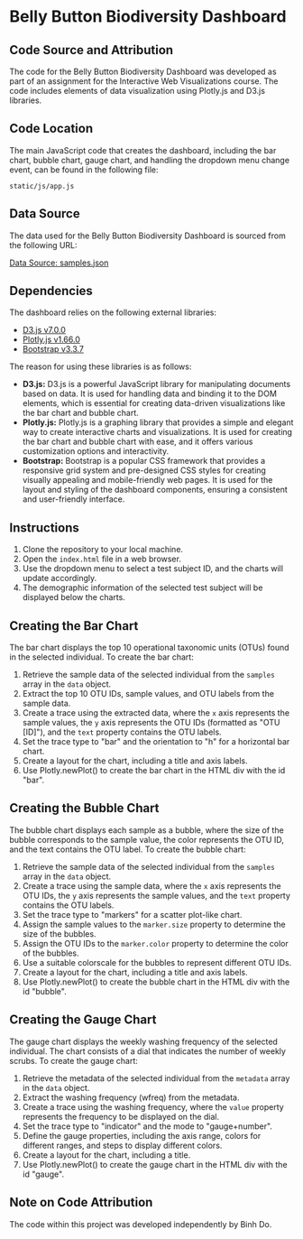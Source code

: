  <h1>Belly Button Biodiversity Dashboard</h1>

  <h2>Code Source and Attribution</h2>
  <p>The code for the Belly Button Biodiversity Dashboard was developed as part of an assignment for the Interactive Web Visualizations course. The code includes elements of data visualization using Plotly.js and D3.js libraries.</p>

  <h2>Code Location</h2>
  <p>The main JavaScript code that creates the dashboard, including the bar chart, bubble chart, gauge chart, and handling the dropdown menu change event, can be found in the following file:</p>
  <p><code>static/js/app.js</code></p>

  <h2>Data Source</h2>
  <p>The data used for the Belly Button Biodiversity Dashboard is sourced from the following URL:</p>
  <p><a href="https://2u-data-curriculum-team.s3.amazonaws.com/dataviz-classroom/v1.1/14-Interactive-Web-Visualizations/02-Homework/samples.json" target="_blank">Data Source: samples.json</a></p>

  <h2>Dependencies</h2>
  <p>The dashboard relies on the following external libraries:</p>
  <ul>
    <li><a href="https://d3js.org/d3.v7.min.js" target="_blank">D3.js v7.0.0</a></li>
    <li><a href="https://cdn.plot.ly/plotly-latest.min.js" target="_blank">Plotly.js v1.66.0</a></li>
    <li><a href="https://maxcdn.bootstrapcdn.com/bootstrap/3.3.7/css/bootstrap.min.css" target="_blank">Bootstrap v3.3.7</a></li>
  </ul>
  <p>The reason for using these libraries is as follows:</p>
  <ul>
    <li><strong>D3.js:</strong> D3.js is a powerful JavaScript library for manipulating documents based on data. It is used for handling data and binding it to the DOM elements, which is essential for creating data-driven visualizations like the bar chart and bubble chart.</li>
    <li><strong>Plotly.js:</strong> Plotly.js is a graphing library that provides a simple and elegant way to create interactive charts and visualizations. It is used for creating the bar chart and bubble chart with ease, and it offers various customization options and interactivity.</li>
    <li><strong>Bootstrap:</strong> Bootstrap is a popular CSS framework that provides a responsive grid system and pre-designed CSS styles for creating visually appealing and mobile-friendly web pages. It is used for the layout and styling of the dashboard components, ensuring a consistent and user-friendly interface.</li>
  </ul>

  <h2>Instructions</h2>
  <ol>
    <li>Clone the repository to your local machine.</li>
    <li>Open the <code>index.html</code> file in a web browser.</li>
    <li>Use the dropdown menu to select a test subject ID, and the charts will update accordingly.</li>
    <li>The demographic information of the selected test subject will be displayed below the charts.</li>
  </ol>

  <h2>Creating the Bar Chart</h2>
  <p>The bar chart displays the top 10 operational taxonomic units (OTUs) found in the selected individual. To create the bar chart:</p>
  <ol>
    <li>Retrieve the sample data of the selected individual from the <code>samples</code> array in the <code>data</code> object.</li>
    <li>Extract the top 10 OTU IDs, sample values, and OTU labels from the sample data.</li>
    <li>Create a trace using the extracted data, where the <code>x</code> axis represents the sample values, the <code>y</code> axis represents the OTU IDs (formatted as "OTU [ID]"), and the <code>text</code> property contains the OTU labels.</li>
    <li>Set the trace type to "bar" and the orientation to "h" for a horizontal bar chart.</li>
    <li>Create a layout for the chart, including a title and axis labels.</li>
    <li>Use Plotly.newPlot() to create the bar chart in the HTML div with the id "bar".</li>
  </ol>

  <h2>Creating the Bubble Chart</h2>
  <p>The bubble chart displays each sample as a bubble, where the size of the bubble corresponds to the sample value, the color represents the OTU ID, and the text contains the OTU label. To create the bubble chart:</p>
  <ol>
    <li>Retrieve the sample data of the selected individual from the <code>samples</code> array in the <code>data</code> object.</li>
    <li>Create a trace using the sample data, where the <code>x</code> axis represents the OTU IDs, the <code>y</code> axis represents the sample values, and the <code>text</code> property contains the OTU labels.</li>
    <li>Set the trace type to "markers" for a scatter plot-like chart.</li>
    <li>Assign the sample values to the <code>marker.size</code> property to determine the size of the bubbles.</li>
    <li>Assign the OTU IDs to the <code>marker.color</code> property to determine the color of the bubbles.</li>
    <li>Use a suitable colorscale for the bubbles to represent different OTU IDs.</li>
    <li>Create a layout for the chart, including a title and axis labels.</li>
    <li>Use Plotly.newPlot() to create the bubble chart in the HTML div with the id "bubble".</li>
  </ol>

  <h2>Creating the Gauge Chart</h2>
  <p>The gauge chart displays the weekly washing frequency of the selected individual. The chart consists of a dial that indicates the number of weekly scrubs. To create the gauge chart:</p>
  <ol>
    <li>Retrieve the metadata of the selected individual from the <code>metadata</code> array in the <code>data</code> object.</li>
    <li>Extract the washing frequency (wfreq) from the metadata.</li>
    <li>Create a trace using the washing frequency, where the <code>value</code> property represents the frequency to be displayed on the dial.</li>
    <li>Set the trace type to "indicator" and the mode to "gauge+number".</li>
    <li>Define the gauge properties, including the axis range, colors for different ranges, and steps to display different colors.</li>
    <li>Create a layout for the chart, including a title.</li>
    <li>Use Plotly.newPlot() to create the gauge chart in the HTML div with the id "gauge".</li>
  </ol>

  <h2>Note on Code Attribution</h2>
  <p>The code within this project was developed independently by Binh Do.</p>
